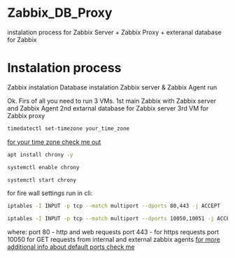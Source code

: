 # Zabbix_DB_Proxy
instalation process for Zabbix Server + Zabbix Proxy + exteranal database for Zabbix 

# Instalation process

  Zabbix instalation 
  Database instalation
  Zabbix server & Zabbix Agent run

Ok. Firs of all you need to run 3 VMs. 
  1st main Zabbix with Zabbix server and Zabbix Agent
  2nd extarnal database for Zabbix server
  3rd VM for Zabbix proxy
  
  ```bash 
  timedatectl set-timezone your_time_zone 
  ```
  [for your time zone check me out](https://en.wikipedia.org/wiki/List_of_tz_database_time_zones "for your time zone check me out")
  
```bash 
apt install chrony -y
```
```bash 
systemctl enable chrony 
```
```bash 
systemctl start chrony 
```

for fire wall settings run in cli:

```bash
iptables -I INPUT -p tcp --match multiport --dports 80,443 -j ACCEPT
```
```bash
iptables -I INPUT -p tcp --match multiport --dports 10050,10051 -j ACCEPT
```
where:
port 80 - http and  web requests
port 443  - for https requests
port 10050 for GET requests from internal and external zabbix agents
[for more additional info about default ports check me](https://docs.oracle.com/en/storage/tape-storage/sl4000/slklg/default-port-numbers.html)
